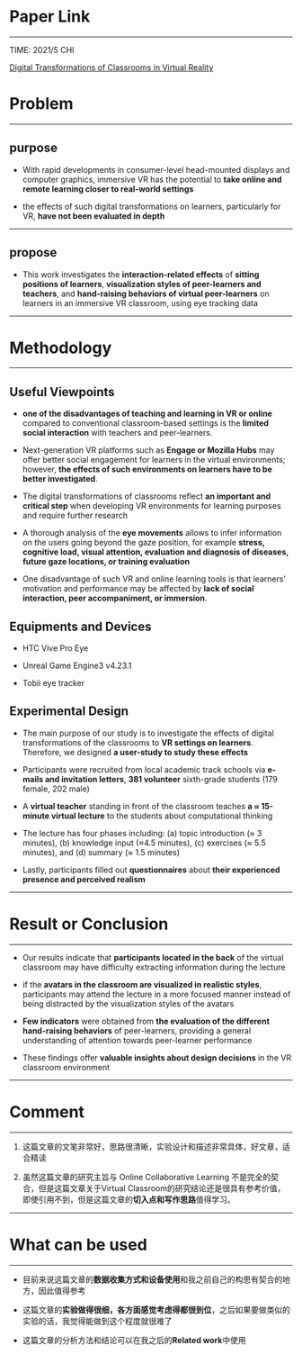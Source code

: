 # Paper Link
---

TIME: 2021/5 CHI

[Digital Transformations of Classrooms in Virtual Reality](https://dl.acm.org/doi/10.1145/3411764.3445596)


# Problem
---

## purpose

- With rapid developments in consumer-level head-mounted displays and computer graphics, immersive VR has the potential to **take online and remote learning closer to real-world settings**

- the effects of such digital transformations on learners, particularly for VR, **have not been evaluated in depth**
---

## propose

- This work investigates the **interaction-related effects** of **sitting positions of learners**, **visualization styles of peer-learners and teachers**, and **hand-raising behaviors of virtual peer-learners** on learners in an immersive VR classroom, using eye tracking data
---

# Methodology
---

## Useful Viewpoints

- **one of the disadvantages of teaching and learning in VR or online** compared to conventional classroom-based settings is the **limited social interaction** with teachers and peer-learners.

- Next-generation VR platforms such as **Engage or Mozilla Hubs** may offer better social engagement for learners in the virtual environments; however, **the effects of such environments on learners have to be better investigated**.

- The digital transformations of classrooms reflect **an important and critical step** when developing VR environments for learning purposes and require further research

- A thorough analysis of the **eye movements** allows to infer information on the users going beyond the gaze position, for example **stress, cognitive load, visual attention, evaluation and diagnosis of diseases, future gaze locations, or training evaluation**

- One disadvantage of such VR and online learning tools is that learners’ motivation and performance may be affected by **lack of social interaction, peer accompaniment, or immersion**.

## Equipments and Devices

- HTC Vive Pro Eye

- Unreal Game Engine3 v4.23.1

- Tobii eye tracker 

## Experimental Design

- The main purpose of our study is to investigate the effects of digital transformations of the classrooms to **VR settings on learners**. Therefore, we designed **a user-study to study these effects**

- Participants were recruited from local academic track schools via **e-mails and invitation letters**, **381 volunteer** sixth-grade students (179 female, 202 male)

- A **virtual teacher** standing in front of the classroom teaches **a ≈ 15-minute virtual lecture** to the students about computational thinking

- The lecture has four phases including:  (a) topic introduction (≈ 3 minutes), (b) knowledge input (≈4.5 minutes), (c) exercises (≈ 5.5 minutes), and (d) summary (≈ 1.5 minutes)

- Lastly, participants filled out **questionnaires** about **their experienced presence and perceived realism**
---

# Result or Conclusion
---

- Our results indicate that **participants located in the back** of the virtual classroom may have difficulty extracting information during the lecture

- if the **avatars in the classroom are visualized in realistic styles**, participants may attend the lecture in a more focused manner instead of being distracted by the visualization styles of the avatars

- **Few indicators** were obtained from **the evaluation of the different hand-raising behaviors** of peer-learners, providing a general understanding of attention towards peer-learner performance

- These findings offer **valuable insights about design decisions** in the VR classroom environment
---

# Comment
---

1. 这篇文章的文笔非常好，思路很清晰，实验设计和描述非常具体，好文章，适合精读

2. 虽然这篇文章的研究主旨与 Online Collaborative Learning 不是完全的契合，但是这篇文章关于Virtual Classroom的研究结论还是很具有参考价值，即使引用不到，但是这篇文章的**切入点和写作思路**值得学习。
---

# What can be used
---

- 目前来说这篇文章的**数据收集方式和设备使用**和我之前自己的构思有契合的地方，因此值得参考

- 这篇文章的**实验做得很细，各方面感觉考虑得都很到位**，之后如果要做类似的实验的话，我觉得能做到这个程度就很难了

- 这篇文章的分析方法和结论可以在我之后的**Related work**中使用